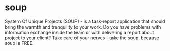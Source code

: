 # soup

System Of Unique Projects (SOUP) - is a task-report application that should bring the warmth and tranquility to your work. Do you have problems with information exchange inside the team or with delivering a report about project to your client? Take care of your nerves - take the soup, because soup is FREE.  
